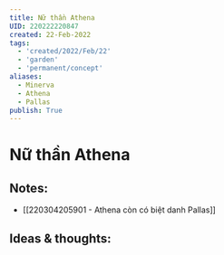 ```yaml
---
title: Nữ thần Athena
UID: 220222220847
created: 22-Feb-2022
tags:
  - 'created/2022/Feb/22'
  - 'garden'
  - 'permanent/concept'
aliases:
  - Minerva
  - Athena
  - Pallas
publish: True
---
```

# Nữ thần Athena

## Notes:
- [[220304205901 - Athena còn có biệt danh Pallas]]

## Ideas & thoughts:




